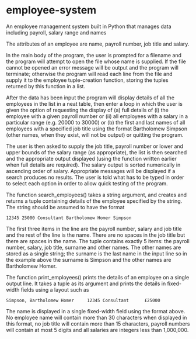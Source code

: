 # employee-system
An employee management system built in Python that manages data including payroll, salary range and names

The attributes of an employee are name, payroll number, job title and salary. 

In the main body of the program, the user is prompted for a filename and the program will attempt to open the file whose name is supplied. If the file cannot be opened an error message will be output and the program will terminate; otherwise the program will read each line from the file and supply it to the employee tuple-creation function, storing the tuples returned by this function in a list.

After the data has been input the program will display details of all the employees in the list in a neat table, then enter a loop in which the user is given the option of requesting the display of (a) full details of (i) the employee with a given payroll number or (ii) all employees with a salary in a particular range (e.g. 20000 to 30000) or (b) the first and last names of all employees with a specified job title using the format Bartholomew Simpson (other names, when they exist, will not be output) or quitting the program. 

The user is then asked to supply the job title, payroll number or lower and upper bounds of the salary range (as appropriate), the list is then searched and the appropriate output displayed (using the function written earlier when full details are required). The salary output is sorted numerically in ascending order of salary. Appropriate messages will be displayed if a search produces no results. The user is told what has to be typed in order to select each option in order to allow quick testing of the program.   

The function search_employees() takes a string argument, and creates and returns a tuple containing details of the employee specified by the string. The string should be assumed to have the format 

```
12345 25000 Consultant Bartholomew Homer Simpson 
```

The first three items in the line are the payroll number, salary and job title and the rest of the line is the name. There are no spaces in the job title but there are spaces in the name. The tuple contains exactly 5 items: the payroll number, salary, job title, surname and other names. The other names are stored as a single string; the surname is the last name in the input line so in the example above the surname is Simpson and the other names are Bartholomew Homer.

The function print_employees() prints the details of an employee on a single output line. It takes a tuple as its argument and prints the details in fixed-width fields using a layout such as

```
Simpson, Bartholomew Homer     12345 Consultant      £25000
```

The name is displayed in a single fixed-width field using the format above. No employee name will contain more than 30 characters when displayed in this format, no job title will contain more than 15 characters, payroll numbers will contain at most 5 digits and all salaries are integers less than 1,000,000. 
